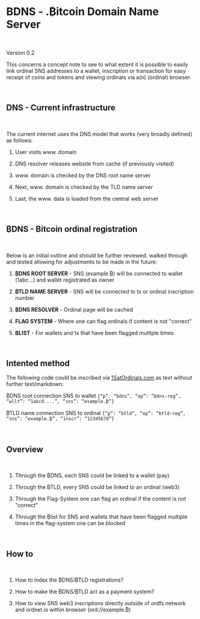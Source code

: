 <h1>BDNS - .₿itcoin Domain Name Server</h1>
&nbsp;

<i></i>Version 0.2</i>
&nbsp;

This concerns a concept note to see to what extent it is possible to easily link ordinal SNS addresses to a wallet, inscription or transaction for easy receipt of coins and tokens and viewing ordinals via a(n) (ordinal) browser.
&nbsp;

&nbsp;


<h2>DNS - Current infrastructure</h2>
&nbsp;

The current internet uses the DNS model that works (very broadly defined) as follows:
&nbsp;

1. User visits www. domain

2. DNS resolver releases website from cache (if previously visited)

3. www. domain is checked by the DNS root name server

4. Next, www. domain is checked by the TLD name server

5. Last, the www. data is loaded from the central web server

&nbsp;


<h2>₿DNS - Bitcoin ordinal registration</h2>
&nbsp;

Below is an initial outline and should be further reviewed, walked through and tested allowing for adjustments to be made in the future: 
&nbsp;

1. <b>₿DNS ROOT SERVER</b> - SNS (example.₿) will be connected to wallet (1abc...) and wallet registrated as owner
   
2. <b>₿TLD NAME SERVER</b> - SNS will be connected to tx or ordinal inscription number
   
3. <b>₿DNS RESOLVER</b> - Ordinal page will be cached

4. <b>FLAG SYSTEM</b> - Where one can flag ordinals if content is not "correct"

5. <b>BLIST</b> - For wallets and tx that have been flagged multiple times
   
&nbsp;

<h2>Intented method</h2>

The following code could be inscribed via <a href="https://1satordinals.com/" target="_blank">1SatOrdinals.com</a> as text without further text/markdown:
&nbsp;


₿DNS root connection SNS to wallet ```{“p”: “bdns”, “op”: “bdns-reg”, “wllt”: “1abcd....”, “sns”: “example.₿”}```

₿TLD name connection SNS to ordinal ```{“p”: “btld”, “op”: “btld-reg”, “sns”: “example.₿”, “inscr”: “12345678”}```
   
&nbsp;

<h2>Overview</h2>
&nbsp;

1. Through the ₿DNS, each SNS could be linked to a wallet (pay)
   
2. Through the ₿TLD, every SNS could be linked to an ordinal (web3)
   
3. Through the Flag-System one can flag an ordinal if the content is not "correct"
   
4. Through the ₿list for SNS and wallets that have been flagged multiple times in the flag-system one can be blocked
   
&nbsp;

<h2>How to</h2>
&nbsp;

1. How to index the ₿DNS/₿TLD registrations?
   
2. How to make the ₿DNS/₿TLD act as a payment system?
   
3. How to view SNS web3 inscriptions directly outside of ordfs.network and ordnet.io within browser (ord://example.₿)
   
&nbsp;
